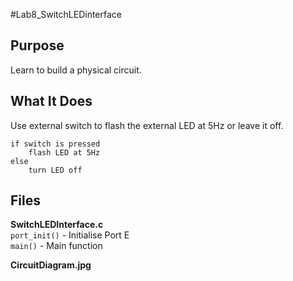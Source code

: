 #Lab8_SwitchLEDinterface  

## Purpose
Learn to build a physical circuit.  

## What It Does
Use external switch to flash the external LED at 5Hz or leave it off. 

    if switch is pressed
        flash LED at 5Hz
    else
    	turn LED off

## Files
__SwitchLEDInterface.c__  
`port_init()` - Initialise Port E  
`main()` - Main function

__CircuitDiagram.jpg__